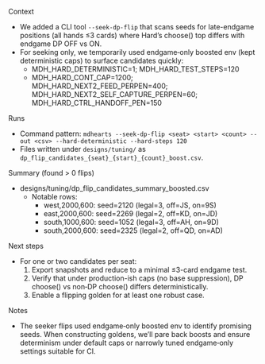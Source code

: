Context
- We added a CLI tool `--seek-dp-flip` that scans seeds for late-endgame positions (all hands ≤3 cards) where Hard’s choose() top differs with endgame DP OFF vs ON.
- For seeking only, we temporarily used endgame‑only boosted env (kept deterministic caps) to surface candidates quickly:
  - MDH_HARD_DETERMINISTIC=1; MDH_HARD_TEST_STEPS=120
  - MDH_HARD_CONT_CAP=1200; MDH_HARD_NEXT2_FEED_PERPEN=400; MDH_HARD_NEXT2_SELF_CAPTURE_PERPEN=60; MDH_HARD_CTRL_HANDOFF_PEN=150

Runs
- Command pattern: `mdhearts --seek-dp-flip <seat> <start> <count> --out <csv> --hard-deterministic --hard-steps 120`
- Files written under `designs/tuning/` as `dp_flip_candidates_{seat}_{start}_{count}_boost.csv`.

Summary (found > 0 flips)
- designs/tuning/dp_flip_candidates_summary_boosted.csv
  - Notable rows:
    - west,2000,600: seed=2120 (legal=3, off=JS, on=9S)
    - east,2000,600: seed=2269 (legal=2, off=KD, on=JD)
    - south,1000,600: seed=1052 (legal=3, off=AH, on=9D)
    - south,2000,600: seed=2325 (legal=2, off=QD, on=AD)

Next steps
- For one or two candidates per seat:
  1) Export snapshots and reduce to a minimal ≤3-card endgame test.
  2) Verify that under production-ish caps (no base suppression), DP choose() vs non‑DP choose() differs deterministically.
  3) Enable a flipping golden for at least one robust case.

Notes
- The seeker flips used endgame‑only boosted env to identify promising seeds. When constructing goldens, we’ll pare back boosts and ensure determinism under default caps or narrowly tuned endgame‑only settings suitable for CI.

